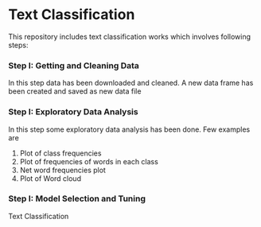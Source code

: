 # Text Classification

This repository includes text classification works which involves following steps:


### Step I: Getting and Cleaning Data
In this step data has been downloaded and cleaned. A new data frame has been created and saved as new data file


### Step I: Exploratory Data Analysis
In this step some exploratory data analysis has been done. Few examples are
1. Plot of class frequencies
2. Plot of  frequencies of words in each class
3. Net word frequencies plot
4. Plot of Word cloud

### Step I: Model Selection and Tuning



Text Classification
